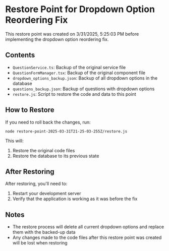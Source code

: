 # Restore Point for Dropdown Option Reordering Fix

This restore point was created on 3/31/2025, 5:25:03 PM before implementing the dropdown option reordering fix.

## Contents

- `QuestionService.ts`: Backup of the original service file
- `QuestionFormManager.tsx`: Backup of the original component file
- `dropdown_options_backup.json`: Backup of all dropdown options in the database
- `questions_backup.json`: Backup of questions with dropdown options
- `restore.js`: Script to restore the code and data to this point

## How to Restore

If you need to roll back the changes, run:

```
node restore-point-2025-03-31T21-25-03-255Z/restore.js
```

This will:
1. Restore the original code files
2. Restore the database to its previous state

## After Restoring

After restoring, you'll need to:
1. Restart your development server
2. Verify that the application is working as it was before the fix

## Notes

- The restore process will delete all current dropdown options and replace them with the backed-up data
- Any changes made to the code files after this restore point was created will be lost when restoring
